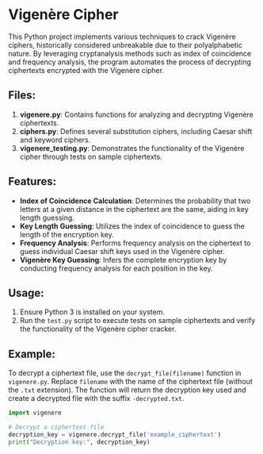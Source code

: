 # Vigenère Cipher

This Python project implements various techniques to crack Vigenère ciphers, historically considered unbreakable due to their polyalphabetic nature. By leveraging cryptanalysis methods such as index of coincidence and frequency analysis, the program automates the process of decrypting ciphertexts encrypted with the Vigenère cipher.

## Files:

1. **vigenere.py**: Contains functions for analyzing and decrypting Vigenère ciphertexts.
2. **ciphers.py**: Defines several substitution ciphers, including Caesar shift and keyword ciphers.
3. **vigenere_testing.py**: Demonstrates the functionality of the Vigenère cipher through tests on sample ciphertexts.

## Features:

- **Index of Coincidence Calculation**: Determines the probability that two letters at a given distance in the ciphertext are the same, aiding in key length guessing.
- **Key Length Guessing**: Utilizes the index of coincidence to guess the length of the encryption key.
- **Frequency Analysis**: Performs frequency analysis on the ciphertext to guess individual Caesar shift keys used in the Vigenère cipher.
- **Vigenère Key Guessing**: Infers the complete encryption key by conducting frequency analysis for each position in the key.

## Usage:

1. Ensure Python 3 is installed on your system.
2. Run the `test.py` script to execute tests on sample ciphertexts and verify the functionality of the Vigenère cipher cracker.

## Example:

To decrypt a ciphertext file, use the `decrypt_file(filename)` function in `vigenere.py`. Replace `filename` with the name of the ciphertext file (without the `.txt` extension). The function will return the decryption key used and create a decrypted file with the suffix `-decrypted.txt`.

```python
import vigenere

# Decrypt a ciphertext file
decryption_key = vigenere.decrypt_file('example_ciphertext')
print("Decryption key:", decryption_key)
